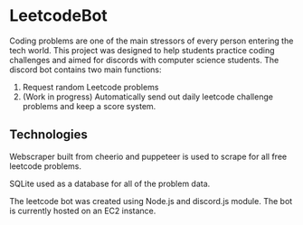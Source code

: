 # LeetcodeBot #

Coding problems are one of the main stressors of every person entering the tech world. This project was designed to help students practice coding challenges and aimed for discords with computer science students. The discord bot contains two main functions: 

1. Request random Leetcode problems
2. (Work in progress) Automatically send out daily leetcode challenge problems and keep a score system. 


## Technologies ##
Webscraper built from cheerio and puppeteer is used to scrape for all free leetcode problems.

SQLite used as a database for all of the problem data. 

The leetcode bot was created using Node.js and discord.js module. The bot is currently hosted on an EC2 instance.


